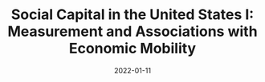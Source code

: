 ---
title: "Social Capital in the United States I: Measurement and Associations with Economic Mobility"
collection: wps
coauthors: "Raj Chetty, Matthew O. Jackson, Johannes Stroebel, Theresa Kuchler, Nathaniel Hendren, Robert Fluegge, Sara Gong, Federico Gonzalez, Armelle Grondin, Matthew Jacob, Martin Koenen, Eduardo Laguna-Muggenburg, Florian Mudekereza, Tom Rutter, Nicolaj Thor, Wilbur Townsend, Ruby Zhang, Mike Bailey, Pablo Barberá, Monica Bhole, Nils Wernerfelt, and the Meta Core Data Science Team"
date: 2022-01-11
outcome_prefix: 'Revise and Resubmit at '
outcome: 'Nature'
abstract: 
---